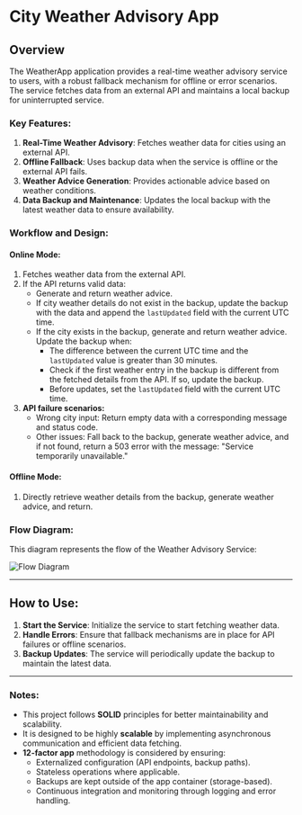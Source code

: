 # City Weather Advisory App

## Overview
The WeatherApp application provides a real-time weather advisory service to users, with a robust fallback mechanism for offline or error scenarios. The service fetches data from an external API and maintains a local backup for uninterrupted service.

### Key Features:
1. **Real-Time Weather Advisory**: Fetches weather data for cities using an external API.
2. **Offline Fallback**: Uses backup data when the service is offline or the external API fails.
3. **Weather Advice Generation**: Provides actionable advice based on weather conditions.
4. **Data Backup and Maintenance**: Updates the local backup with the latest weather data to ensure availability.

### Workflow and Design:

#### Online Mode:
1. Fetches weather data from the external API.
2. If the API returns valid data:
   - Generate and return weather advice. 
   - If city weather details do not exist in the backup, update the backup with the data and append the `lastUpdated` field with the current UTC time.
   - If the city exists in the backup, generate and return weather advice. Update the backup when:
     - The difference between the current UTC time and the `lastUpdated` value is greater than 30 minutes.
     - Check if the first weather entry in the backup is different from the fetched details from the API. If so, update the backup.
     - Before updates, set the `lastUpdated` field with the current UTC time.
3. **API failure scenarios:**
   - Wrong city input: Return empty data with a corresponding message and status code.
   - Other issues: Fall back to the backup, generate weather advice, and if not found, return a 503 error with the message: "Service temporarily unavailable."

#### Offline Mode:
1. Directly retrieve weather details from the backup, generate weather advice, and return.

### Flow Diagram:
This diagram represents the flow of the Weather Advisory Service:

![Flow Diagram](https://mermaid.ink/img/pako:eNp9k0tz2jAUhf_KHS26AsZgzMOLZHiEQhJIJkA7rWGh2hfQ1JaoLJFSzH-vLENCZkoX9tjSd885upIOJBQREp-sJd1uYNZfcIBOMFVUqiWUyzfQDUYpPPGYcYSxYW-XOdLN57JvmGbQCwaowg18Rao2KKFPFYWVFAl0nkcX8ERkcB-8oJIMd3iBdWn4U28NmbM9a9o_GFNTDi-YbgVPEb7QmEW3xxzpv3vfBZ-Ro6QK3-w70Y6FuHwHc99BMKQ8ihFGfJcLWW150j4531nnUZ5QS_4vvfwZWWoYzLfRpWuxBmArk_iXZhIjWzGwdGbaqXQKPtSdegbPZ4vLEJBgmtI1Qhl6TO1hIhQMhObRKV2h9P_-AdzbFU91GBq1DB6utedK4YCyWEvM4PEc0XNcmKK0NTNMtkJSyeI9zDndGZj-iM_tK94PNub4ahNzZmiZSb7FjzRVULQyghtwHRgzrhWmIOTHA9VnqxVK5Ko4AxObdya1CfsUTFF9lHplagM9LfMCmM96MGMJwqfT_Hm3LDXBV-uwPC-ClEiCMqEsMtfiYEeJyZHggvjmM8IV1bFakAU_GpRqJaZ7HhJfmTAlIoVeb4i_onFq_rT16zNqrlfyNrql_LsQybkEI6aEHBf30F5HixD_QH4Tv9ZoVmperdlquY7X9qpOs0T2xC97XqvScJv1lus69Xbdqx5L5I9VrVUadbdWbVe9ttOseW3XO_4FWhFDqw?type=png)

---

## How to Use:

1. **Start the Service**: Initialize the service to start fetching weather data.
2. **Handle Errors**: Ensure that fallback mechanisms are in place for API failures or offline scenarios.
3. **Backup Updates**: The service will periodically update the backup to maintain the latest data.

---

### Notes:
- This project follows **SOLID** principles for better maintainability and scalability.
- It is designed to be highly **scalable** by implementing asynchronous communication and efficient data fetching.
- **12-factor app** methodology is considered by ensuring:
  - Externalized configuration (API endpoints, backup paths).
  - Stateless operations where applicable.
  - Backups are kept outside of the app container (storage-based).
  - Continuous integration and monitoring through logging and error handling.
